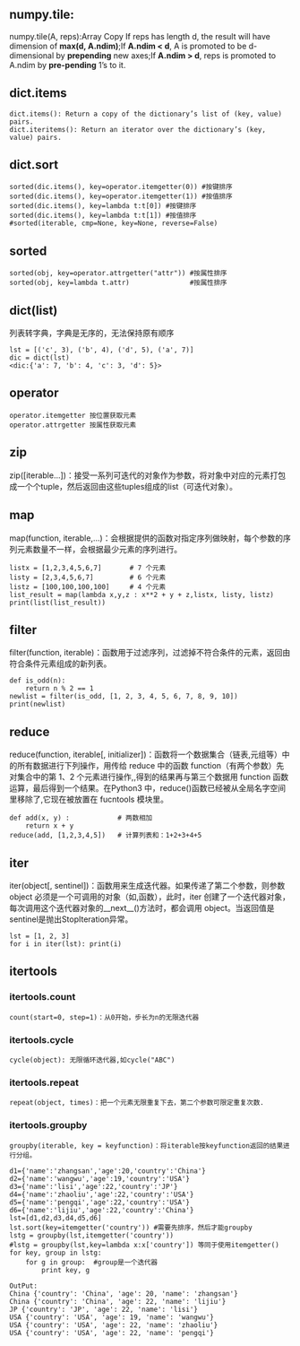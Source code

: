 ## numpy.tile:
numpy.tile(A, reps):Array Copy
If reps has length d, the result will have dimension of **max(d, A.ndim)**;If **A.ndim < d**, A is promoted to be d-dimensional by **prepending** new axes;If **A.ndim > d**, reps is promoted to A.ndim by **pre-pending** 1’s to it.

## dict.items
	dict.items(): Return a copy of the dictionary’s list of (key, value) pairs.  
	dict.iteritems(): Return an iterator over the dictionary’s (key, value) pairs.

## dict.sort
	sorted(dic.items(), key=operator.itemgetter(0)) #按键排序  
	sorted(dic.items(), key=operator.itemgetter(1)) #按值排序  
	sorted(dic.items(), key=lambda t:t[0]) #按键排序  
	sorted(dic.items(), key=lambda t:t[1]) #按值排序  
	#sorted(iterable, cmp=None, key=None, reverse=False)

## sorted
	sorted(obj, key=operator.attrgetter("attr")) #按属性排序
	sorted(obj, key=lambda t.attr)				 #按属性排序

## dict(list)
列表转字典，字典是无序的，无法保持原有顺序  

	lst = [('c', 3), ('b', 4), ('d', 5), ('a', 7)]
	dic = dict(lst)
	<dic:{'a': 7, 'b': 4, 'c': 3, 'd': 5}>
	
## operator
	operator.itemgetter 按位置获取元素
	operator.attrgetter 按属性获取元素
	
## zip
zip([iterable...])：接受一系列可迭代的对象作为参数，将对象中对应的元素打包成一个个tuple，然后返回由这些tuples组成的list（可迭代对象）。

## map
map(function, iterable,...)：会根据提供的函数对指定序列做映射，每个参数的序列元素数量不一样，会根据最少元素的序列进行。

	listx = [1,2,3,4,5,6,7]       # 7 个元素
	listy = [2,3,4,5,6,7]         # 6 个元素 
	listz = [100,100,100,100]     # 4 个元素
	list_result = map(lambda x,y,z : x**2 + y + z,listx, listy, listz)
	print(list(list_result))

## filter
filter(function, iterable)：函数用于过滤序列，过滤掉不符合条件的元素，返回由符合条件元素组成的新列表。
	
	def is_odd(n):
		return n % 2 == 1
	newlist = filter(is_odd, [1, 2, 3, 4, 5, 6, 7, 8, 9, 10])
	print(newlist)

## reduce
reduce(function, iterable[, initializer])：函数将一个数据集合（链表,元组等）中的所有数据进行下列操作，用传给 reduce 中的函数 function（有两个参数）先对集合中的第 1、2 个元素进行操作,,得到的结果再与第三个数据用 function 函数运算，最后得到一个结果。在Python3 中，reduce()函数已经被从全局名字空间里移除了,它现在被放置在 fucntools 模块里。

	def add(x, y) :            # 两数相加
		return x + y
	reduce(add, [1,2,3,4,5])   # 计算列表和：1+2+3+4+5

## iter
iter(object[, sentinel])：函数用来生成迭代器。如果传递了第二个参数，则参数 object 必须是一个可调用的对象（如,函数），此时，iter 创建了一个迭代器对象，每次调用这个迭代器对象的__next__()方法时，都会调用 object。当返回值是sentinel是抛出StopIteration异常。

	lst = [1, 2, 3]
	for i in iter(lst): print(i)

## itertools
### itertools.count
	count(start=0, step=1)：从0开始，步长为n的无限迭代器
### itertools.cycle
	cycle(object): 无限循环迭代器,如cycle("ABC")
### itertools.repeat
	repeat(object, times)：把一个元素无限重复下去，第二个参数可限定重复次数.
### itertools.groupby
	groupby(iterable, key = keyfunction)：将iterable按keyfunction返回的结果进行分组。
	
	d1={'name':'zhangsan','age':20,'country':'China'}
	d2={'name':'wangwu','age':19,'country':'USA'}
	d3={'name':'lisi','age':22,'country':'JP'}
	d4={'name':'zhaoliu','age':22,'country':'USA'}
	d5={'name':'pengqi','age':22,'country':'USA'}
	d6={'name':'lijiu','age':22,'country':'China'}
	lst=[d1,d2,d3,d4,d5,d6]
	lst.sort(key=itemgetter('country')) #需要先排序，然后才能groupby
	lstg = groupby(lst,itemgetter('country')) 
	#lstg = groupby(lst,key=lambda x:x['country']) 等同于使用itemgetter()
	for key, group in lstg:
		for g in group:  #group是一个迭代器
			print key, g
	
	OutPut:
	China {'country': 'China', 'age': 20, 'name': 'zhangsan'}
	China {'country': 'China', 'age': 22, 'name': 'lijiu'}
	JP {'country': 'JP', 'age': 22, 'name': 'lisi'}
	USA {'country': 'USA', 'age': 19, 'name': 'wangwu'}
	USA {'country': 'USA', 'age': 22, 'name': 'zhaoliu'}
	USA {'country': 'USA', 'age': 22, 'name': 'pengqi'}
	